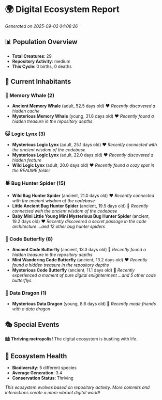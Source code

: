 # 🌍 Digital Ecosystem Report
*Generated on 2025-09-03 04:08:26*

## 📊 Population Overview
- **Total Creatures**: 29
- **Repository Activity**: medium
- **This Cycle**: 0 births, 0 deaths

## 👥 Current Inhabitants

### 🐋 Memory Whale (2)
- **Ancient Memory Whale** (adult, 52.5 days old) ❤️
  *Recently discovered a hidden cache*
- **Mysterious Memory Whale** (young, 31.8 days old) ❤️
  *Recently found a hidden treasure in the repository depths*

### 🐱 Logic Lynx (3)
- **Mysterious Logic Lynx** (adult, 25.1 days old) ❤️
  *Recently connected with the ancient wisdom of the codebase*
- **Mysterious Logic Lynx** (adult, 22.0 days old) ❤️
  *Recently discovered a hidden feature*
- **Wild Logic Lynx** (adult, 20.0 days old) ❤️
  *Recently found a cozy spot in the README folder*

### 🕷️ Bug Hunter Spider (15)
- **Wild Bug Hunter Spider** (ancient, 21.0 days old) ❤️
  *Recently connected with the ancient wisdom of the codebase*
- **Little Ancient Bug Hunter Spider** (ancient, 19.5 days old) 💛
  *Recently connected with the ancient wisdom of the codebase*
- **Baby Mini Little Young Mini Mysterious Bug Hunter Spider** (ancient, 19.2 days old) ❤️
  *Recently discovered a secret passage in the code architecture*
  *...and 12 other bug hunter spiders*

### 🦋 Code Butterfly (8)
- **Ancient Code Butterfly** (ancient, 13.3 days old) 💛
  *Recently found a hidden treasure in the repository depths*
- **Mini Wandering Code Butterfly** (ancient, 13.2 days old) ❤️
  *Recently found a hidden treasure in the repository depths*
- **Mysterious Code Butterfly** (ancient, 11.1 days old) 💛
  *Recently experienced a moment of pure digital enlightenment*
  *...and 5 other code butterflys*

### 🐉 Data Dragon (1)
- **Mysterious Data Dragon** (young, 8.6 days old) 💛
  *Recently made friends with a data dragon*

## 🎭 Special Events

🏙️ **Thriving metropolis!** The digital ecosystem is bustling with life.

## 🔬 Ecosystem Health
- **Biodiversity**: 5 different species
- **Average Generation**: 3.4
- **Conservation Status**: Thriving

*This ecosystem evolves based on repository activity. More commits and interactions create a more vibrant digital world!*